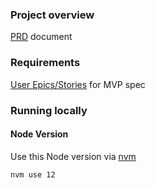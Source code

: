### Project overview
[PRD](https://docs.google.com/document/d/19kc-jQr692nXdtIcIHn_24iR3f0nZnt7DoiUWHfN2cw/edit#) document

### Requirements
[User Epics/Stories](https://docs.google.com/document/d/1UcgCVV8ohzKtmaMy_ooM5udnTwFM65-uiufiNuMQGPQ/edit#) for MVP spec

### Running locally
#### Node Version
Use this Node version via [nvm](https://github.com/nvm-sh/nvm)

```nvm use 12```